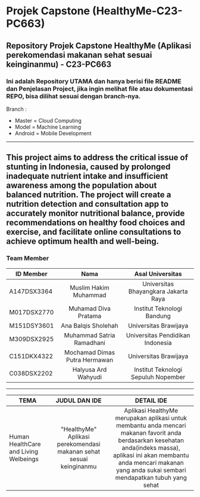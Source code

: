# Projek Capstone (HealthyMe-C23-PC663)
Repository Projek Capstone HealthyMe (Aplikasi perekomendasi makanan sehat sesuai keinginanmu) - C23-PC663
---
### Ini adalah Repository UTAMA dan hanya berisi file README dan Penjelasan Project, jika ingin melihat file atau dokumentasi REPO, bisa dilihat sesuai dengan branch-nya. 
Branch :
* Master = Cloud Computing
* Model = Machine Learning
* Android = Mobile Development
---
This project aims to address the critical issue of stunting in Indonesia, caused by prolonged inadequate nutrient intake and insufficient awareness among the population about balanced nutrition. The project will create a nutrition detection and consultation app to accurately monitor nutritional balance, provide recommendations on healthy food choices and exercise, and facilitate online consultations to achieve optimum health and well-being.
---
### **Team Member**
|**ID Member**|            **Nama**            |        **Asal Universitas**          |
|-------------|:------------------------------:|:------------------------------------:|                                     
| A147DSX3364 | Muslim Hakim Muhammad          | Universitas Bhayangkara Jakarta Raya |
| M017DSX2770 | Muhamad Diva Pratama           | Institut Teknologi Bandung           |
| M151DSY3601 | Ana Balqis Sholehah            | Universitas Brawijaya                |
| M309DSX2925 | Muhammad Satria Ramadhani      | Universitas Pendidikan Indonesia     |
| C151DKX4322 | Mochamad Dimas Putra Hermawan  | Universitas Brawijaya                |
| C038DSX2202 | Halyusa Ard Wahyudi            | Institut Teknologi Sepuluh Nopember  |
---
|        **TEMA**      |     **JUDUL DAN IDE**   |        **DETAIL IDE**                |
|----------------------|:-----------------------:|:------------------------------------:|         
| Human HealthCare and Living Welbeings | "HealthyMe" Aplikasi perekomendasi makanan sehat sesuai keinginanmu | Aplikasi HealthyMe merupakan aplikasi untuk membantu anda mencari makanan favorit anda berdasarkan kesehatan anda(indeks massa), aplikasi ini akan membantu anda mencari makanan yang anda sukai sembari mendapatkan tubuh yang sehat |

